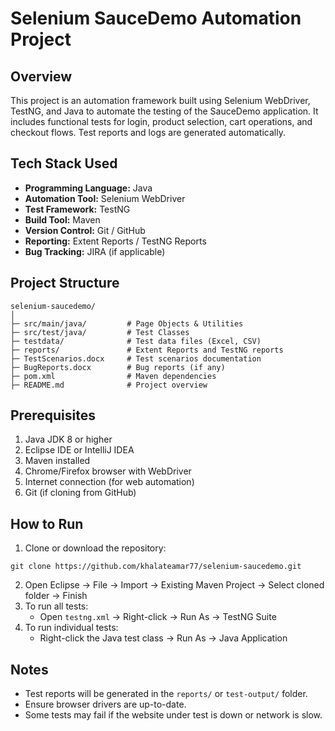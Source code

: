 # Selenium SauceDemo Automation Project

## Overview
This project is an automation framework built using Selenium WebDriver, TestNG, and Java to automate the testing of the SauceDemo application. It includes functional tests for login, product selection, cart operations, and checkout flows. Test reports and logs are generated automatically.

## Tech Stack Used
- **Programming Language:** Java
- **Automation Tool:** Selenium WebDriver
- **Test Framework:** TestNG
- **Build Tool:** Maven
- **Version Control:** Git / GitHub
- **Reporting:** Extent Reports / TestNG Reports
- **Bug Tracking:** JIRA (if applicable)

## Project Structure
```
selenium-saucedemo/
│
├─ src/main/java/         # Page Objects & Utilities
├─ src/test/java/         # Test Classes
├─ testdata/              # Test data files (Excel, CSV)
├─ reports/               # Extent Reports and TestNG reports
├─ TestScenarios.docx     # Test scenarios documentation
├─ BugReports.docx        # Bug reports (if any)
├─ pom.xml                # Maven dependencies
├─ README.md              # Project overview
```

## Prerequisites
1. Java JDK 8 or higher
2. Eclipse IDE or IntelliJ IDEA
3. Maven installed
4. Chrome/Firefox browser with WebDriver
5. Internet connection (for web automation)
6. Git (if cloning from GitHub)

## How to Run
1. Clone or download the repository:
```
git clone https://github.com/khalateamar77/selenium-saucedemo.git
```
2. Open Eclipse → File → Import → Existing Maven Project → Select cloned folder → Finish
3. To run all tests:
   - Open `testng.xml` → Right-click → Run As → TestNG Suite
4. To run individual tests:
   - Right-click the Java test class → Run As → Java Application

## Notes
- Test reports will be generated in the `reports/` or `test-output/` folder.
- Ensure browser drivers are up-to-date.
- Some tests may fail if the website under test is down or network is slow.

